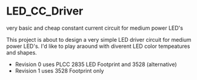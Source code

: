 # LED_CC_Driver
very basic and cheap constant current circuit for medium power LED's

This project is about to design a very simple LED driver circuit for medium power LED's. I'd like to play araound with diverent LED color tempeatures and shapes. 

- Revision 0 uses PLCC 2835 LED Footprint and 3528 (alternative)
- Revision 1 uses 3528 Footprint only
